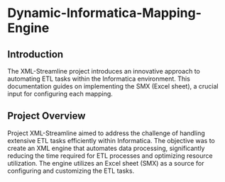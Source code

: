 # Dynamic-Informatica-Mapping-Engine

## Introduction
The XML-Streamline project introduces an innovative approach to automating ETL tasks  within the Informatica environment. This documentation guides on implementing the  SMX (Excel sheet), a crucial input for configuring each mapping.

## Project Overview
Project XML-Streamline aimed to address the challenge of handling extensive ETL tasks efficiently within Informatica. The objective was to create an XML engine that automates 
data processing, significantly reducing the time required for ETL processes and optimizing resource utilization. The engine utilizes an Excel sheet (SMX) as a source for 
configuring and customizing the ETL tasks.




